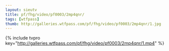 ```yaml
--- 
layout: sieutv
title: pf/fhg/video/pf0003/2mp4qnr/
tags: [wtfpass]
thumb: http://galleries.wtfpass.com/pf/fhg/video/pf0003/2mp4qnr/1.jpg
---
```

{% include tvpro key="http://galleries.wtfpass.com/pf/fhg/video/pf0003/2mp4qnr/1.mp4" %} 
